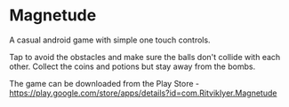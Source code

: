 # Magnetude
A casual android game with simple one touch controls.

Tap to avoid the obstacles and make sure the balls don't collide with each other. Collect the coins and potions but stay away from the bombs.

The game can be downloaded from the Play Store  - https://play.google.com/store/apps/details?id=com.RitvikIyer.Magnetude